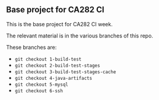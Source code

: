 ## Base project for CA282 CI

This is the base project for CA282 CI week.

The relevant material is in the various branches of this repo.

These branches are:

- `git checkout 1-build-test`
- `git checkout 2-build-test-stages`
- `git checkout 3-build-test-stages-cache`
- `git checkout 4-java-artifacts`
- `git checkout 5-mysql`
- `git checkout 6-ssh`
